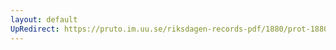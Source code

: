 ```yaml
---
layout: default
UpRedirect: https://pruto.im.uu.se/riksdagen-records-pdf/1880/prot-1880--ak--040/prot-1880--ak--040_014.pdf
---
```

